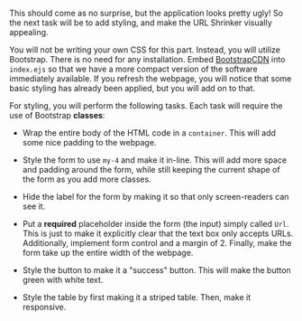 <!--title={Lots of Styling}-->

This should come as no surprise, but the application looks pretty ugly! So the next task will be to add styling, and make the URL Shrinker visually appealing.

You will not be writing your own CSS for this part. Instead, you will utilize Bootstrap. There is no need for any installation. Embed [BootstrapCDN](https://getbootstrap.com/docs/4.3/getting-started/download/ "BootstrapCDN") into `index.ejs`  so that we have a more compact version of the software immediately available. If you refresh the webpage, you will notice that some basic styling has already been applied, but you will add on to that.

For styling, you will perform the following tasks. Each task will require the use of Bootstrap **classes**:

- Wrap the entire body of the HTML code in a `container`. This will add some nice padding to the webpage.

- Style the form to use `my-4` and make it in-line. This will add more space and padding around the form, while still keeping the current shape of the form as you add more classes.

- Hide the label for the form by making it so that only screen-readers can see it. 

- Put a **required** placeholder inside the form (the input) simply called `Url`. This is just to make it explicitly clear that the text box only accepts URLs. Additionally, implement form control and a margin of 2. Finally, make the form take up the entire width of the webpage.

- Style the button to make it a "success" button. This will make the button green with white text.

- Style the table by first making it a striped table. Then, make it responsive. 


